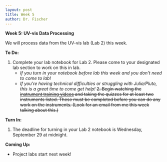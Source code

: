 ```yaml
---
layout: post
title: Week 5
author: Dr. Fischer
---
```


**Week 5: UV-vis Data Processing**

We will process data from the UV-vis lab (Lab 2) this week.

**To Do:**

1. Complete your lab notebook for Lab 2.  Please come to your designated lab section to work on this in lab.
    - *If you turn in your notebook before lab this week and you don't need to come to lab!*
    - *If you're having technical difficulties or struggling with Julia/Pluto, this is a great time to come get help!*
~~2. Begin watching the [instrument training videos](https://chem370.github.io/instrument-tutorials/) and taking the quizzes for at least two instruments listed.  These must be completed before you can do any work on the instruments.  (Look for an email from me this week talking about this.)~~

**Turn In:**

1. The deadline for turning in your Lab 2 notebook is Wednesday, September 29 at midnight.

**Coming Up:**

- Project labs start next week!
